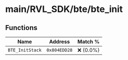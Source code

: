 # main/RVL_SDK/bte/bte_init

## Functions

| Name | Address | Match % |
|------|---------|---------|
| `BTE_InitStack` | `0x804EDD28` | :x: (0.0%) |